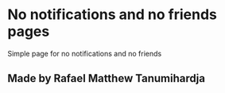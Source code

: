 # No notifications and no friends pages

Simple page for no notifications and no friends

## Made by Rafael Matthew Tanumihardja
